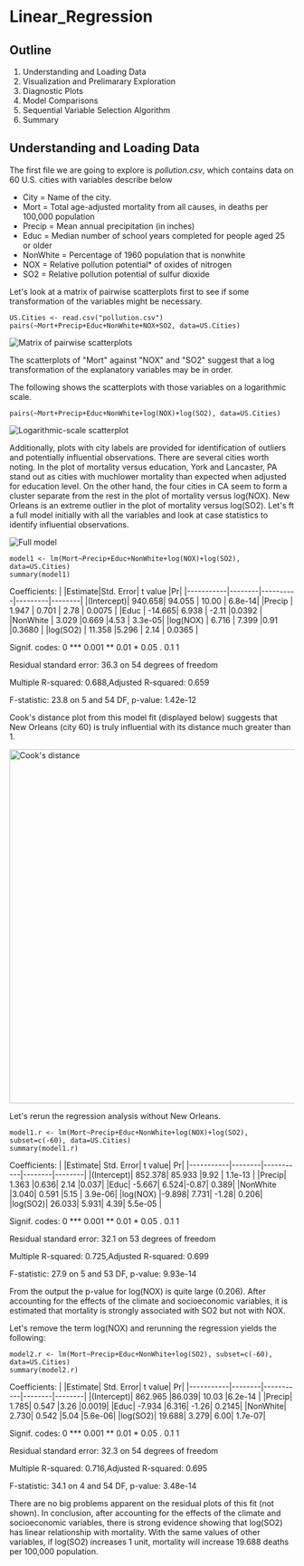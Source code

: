 # Linear_Regression

## Outline
1. Understanding and Loading Data
2. Visualization and Prelimarary Exploration
3. Diagnostic Plots
4. Model Comparisons
5. Sequential Variable Selection Algorithm
6. Summary

## Understanding and Loading Data
The first file we are going to explore is *pollution.csv*, which contains data on 60 U.S. cities with variables describe below

* City = Name of the city.
* Mort = Total age-adjusted mortality from all causes, in deaths per 100,000 population 
* Precip = Mean annual precipitation (in inches)
* Educ = Median number of school years completed for people aged 25 or older
* NonWhite = Percentage of 1960 population that is nonwhite
* NOX = Relative pollution potential* of oxides of nitrogen
* SO2 = Relative pollution potential of sulfur dioxide

Let's look at a matrix of pairwise scatterplots first to see if some transformation of the variables might be necessary.

```
US.Cities <- read.csv("pollution.csv")
pairs(~Mort+Precip+Educ+NonWhite+NOX+SO2, data=US.Cities)
```

![Matrix of pairwise scatterplots](https://user-images.githubusercontent.com/87252001/125220199-4d9b6980-e294-11eb-9433-915adca2dbda.png)


The scatterplots of "Mort" against "NOX" and "SO2" suggest that a log transformation of the explanatory variables may be in order.

The following shows the scatterplots with those variables on a logarithmic scale.

```
pairs(~Mort+Precip+Educ+NonWhite+log(NOX)+log(SO2), data=US.Cities)
```

![Logarithmic-scale scatterplot](https://user-images.githubusercontent.com/87252001/125224189-18dee080-e29b-11eb-83d0-0296ced551c2.png)


Additionally, plots with city labels are provided for identification of outliers and potentially influential observations. There are several cities worth noting. In the plot of mortality versus education, York and Lancaster, PA stand out as cities with muchlower mortality than expected when adjusted for education level. On the other hand, the four cities in CA seem to form a cluster separate from the rest in the plot of mortality versus log(NOX). New Orleans is an extreme outlier in the plot of mortality versus log(SO2).
Let's ft a full model initially with all the variables and look at case statistics to identify influential observations.

![Full model](https://user-images.githubusercontent.com/87252001/125360346-bbe63780-e339-11eb-8793-00241d46f7a6.png)

```
model1 <- lm(Mort~Precip+Educ+NonWhite+log(NOX)+log(SO2), data=US.Cities)
summary(model1)
```

Coefficients:
|           |Estimate|Std. Error| t value |Pr|
|-----------|--------|----------|---------|--------|
|(Intercept)| 940.658| 94.055   | 10.00   | 6.8e-14|
|Precip     | 1.947  | 0.701    | 2.78    | 0.0075 |
|Educ       | -14.665| 6.938    | -2.11   |0.0392  |
|NonWhite   | 3.029  |0.669     |4.53     | 3.3e-05|
|log(NOX)   | 6.716  | 7.399    |0.91     |0.3680  |
|log(SO2)   | 11.358 |5.296     | 2.14    | 0.0365 |

Signif. codes: 0 *** 0.001 ** 0.01 * 0.05 . 0.1 1

Residual standard error: 36.3 on 54 degrees of freedom

Multiple R-squared: 0.688,Adjusted R-squared: 0.659

F-statistic: 23.8 on 5 and 54 DF, p-value: 1.42e-12

Cook's distance plot from this model fit (displayed below) suggests that New Orleans (city 60) is truly influential with its distance much greater than 1.

<img width="626" alt="Cook's distance" src="https://user-images.githubusercontent.com/87252001/125359515-5e052000-e338-11eb-8b55-0f891c0f5f65.png">

Let's rerun the regression analysis without New Orleans.

```
model1.r <- lm(Mort~Precip+Educ+NonWhite+log(NOX)+log(SO2), subset=c(-60), data=US.Cities)
summary(model1.r)
```

Coefficients:
|           |Estimate| Std. Error| t value| Pr|
|-----------|--------|-----------|--------|--------|
|(Intercept)| 852.378| 85.933    |9.92    | 1.1e-13 |
|Precip| 1.363 |0.636| 2.14 |0.037|
|Educ| -5.667| 6.524|-0.87| 0.389|
|NonWhite |3.040| 0.591 |5.15 | 3.9e-06|
|log(NOX) |-9.898| 7.731| -1.28| 0.206|
|log(SO2)| 26.033| 5.931| 4.39| 5.5e-05 |

Signif. codes: 0 *** 0.001 ** 0.01 * 0.05 . 0.1 1

Residual standard error: 32.1 on 53 degrees of freedom 

Multiple R-squared: 0.725,Adjusted R-squared: 0.699 

F-statistic: 27.9 on 5 and 53 DF, p-value: 9.93e-14

From the output the p-value for log(NOX) is quite large (0.206). After accounting for the effects of the climate and socioeconomic variables, it is estimated that mortality is strongly associated with SO2 but not with NOX.

Let's remove the term log(NOX) and rerunning the regression yields the following:

```
model2.r <- lm(Mort~Precip+Educ+NonWhite+log(SO2), subset=c(-60), data=US.Cities)
summary(model2.r)
```

Coefficients:
|           |Estimate| Std. Error| t value| Pr|
|-----------|--------|-----------|--------|--------|
|(Intercept)| 862.965 |86.039| 10.03 |6.2e-14 |
|Precip| 1.785| 0.547 |3.26 |0.0019|
|Educ| -7.934 |6.316| -1.26| 0.2145|
|NonWhite| 2.730| 0.542 |5.04 |5.6e-06|
|log(SO2)| 19.688| 3.279| 6.00| 1.7e-07|

Signif. codes: 0 *** 0.001 ** 0.01 * 0.05 . 0.1 1

Residual standard error: 32.3 on 54 degrees of freedom

Multiple R-squared: 0.716,Adjusted R-squared: 0.695

F-statistic: 34.1 on 4 and 54 DF, p-value: 3.48e-14

There are no big problems apparent on the residual plots of this fit (not shown). In conclusion, after accounting for the effects of the climate and socioeconomic variables, there is strong evidence showing that log(SO2) has linear relationship with mortality. With the same values of other variables, if log(SO2) increases 1 unit, mortality will increase 19.688 deaths per 100,000 population.
